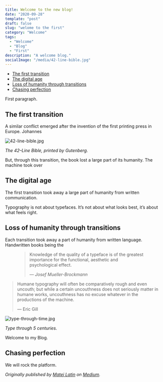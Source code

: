 ```yaml
---
title: Welcome to the new blog!
date: "2020-09-28"
template: "post"
draft: false
slug: "welome to the first"
category: "Welcome"
tags:
  - "Welcome"
  - "Blog"
  - "First"
description: "A welcome blog."
socialImage: "/media/42-line-bible.jpg"
---
```


- [The first transition](#the-first-transition)
- [The digital age](#the-digital-age)
- [Loss of humanity through transitions](#loss-of-humanity-through-transitions)
- [Chasing perfection](#chasing-perfection)

First paragraph.

## The first transition

A similar conflict emerged after the invention of the first printing press in Europe. Johannes 

![42-line-bible.jpg](/media/42-line-bible.jpg)

*The 42–Line Bible, printed by Gutenberg.*

But, through this transition, the book lost a large part of its humanity. The machine took over 

## The digital age

The first transition took away a large part of humanity from written communication. 


Typography is not about typefaces. It’s not about what looks best, it’s about what feels right. 

## Loss of humanity through transitions

Each transition took away a part of humanity from written language. Handwritten books being the 

<figure>
	<blockquote>
		<p>Knowledge of the quality of a typeface is of the greatest importance for the functional, aesthetic and psychological effect.</p>
		<footer>
			<cite>— Josef Mueller-Brockmann</cite>
		</footer>
	</blockquote>
</figure>

> Humane typography will often be comparatively rough and even uncouth; but while a certain uncouthness does not seriously matter in humane works, uncouthness has no excuse whatever in the productions of the machine.
>
> — Eric Gill

![type-through-time.jpg](/media/type-through-time.jpg)

*Type through 5 centuries.*

Welcome to my Blog.

## Chasing perfection

We will rock the platform.

*Originally published by [Matej Latin](http://matejlatin.co.uk/) on [Medium](https://medium.com/design-notes/humane-typography-in-the-digital-age-9bd5c16199bd?ref=webdesignernews.com#.lygo82z0x).*